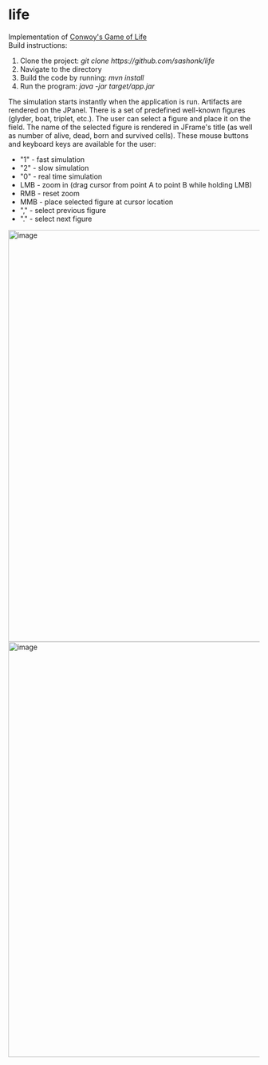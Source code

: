 # life

<div>Implementation of <a href="https://en.wikipedia.org/wiki/Conway%27s_Game_of_Life">Conwoy's Game of Life</a></div>

<div>Build instructions:</div>
<ol>
  <li>Clone the project: <i>git clone https://github.com/sashonk/life</i></li>
  <li>Navigate to the directory</li>
  <li>Build the code by running: <i>mvn install</i></li>
  <li>Run the program: <i>java -jar target/app.jar</i></li>
</ol>

<div>The simulation starts instantly when the application is run. Artifacts are rendered on the JPanel. There is a set of predefined well-known figures (glyder, boat, triplet, etc.). The user can select a figure and place it on the field. The name of the selected figure is rendered in JFrame's title (as well as number of alive, dead, born and survived cells). These mouse buttons and keyboard keys are available for the user: </div>
<ul>
  <li>"1" - fast simulation</li>
    <li>"2" - slow simulation</li>
    <li>"0" - real time simulation</li>
    <li>LMB - zoom in (drag cursor from point A to point B while holding LMB)</li>
    <li>RMB - reset zoom</li>
    <li>MMB - place selected figure at cursor location</li>
    <li>"," - select previous figure</li>
    <li>"." - select next figure</li>
</ul>

<img width="989" height="826" alt="image" src="https://github.com/user-attachments/assets/3df553de-7964-45f5-bd78-8a345465df0b" />
<img width="993" height="833" alt="image" src="https://github.com/user-attachments/assets/96f4d0d8-d462-49ff-95ed-b2bcc1f4f665" />



